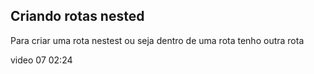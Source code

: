 ## Criando rotas nested

Para criar uma rota nestest ou seja dentro de uma rota tenho outra rota

video 07 02:24